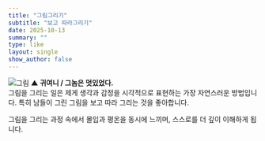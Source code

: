 ```yaml
---
title: "그림그리기"
subtitle: "보고 따라그리기"
date: 2025-10-13
summary: ""
type: like
layout: single
show_author: false
---
```


![그림](hslike/drawing.jpg)
**▲ 귀여니 / 그놈은 멋있었다.**<br>
그림을 그리는 일은 제게 생각과 감정을 시각적으로 표현하는 가장 자연스러운 방법입니다. 
특히 남들이 그린 그림을 보고 따라 그리는 것을 좋아합니다.

그림을 그리는 과정 속에서 몰입과 평온을 동시에 느끼며, 스스로를 더 깊이 이해하게 됩니다.